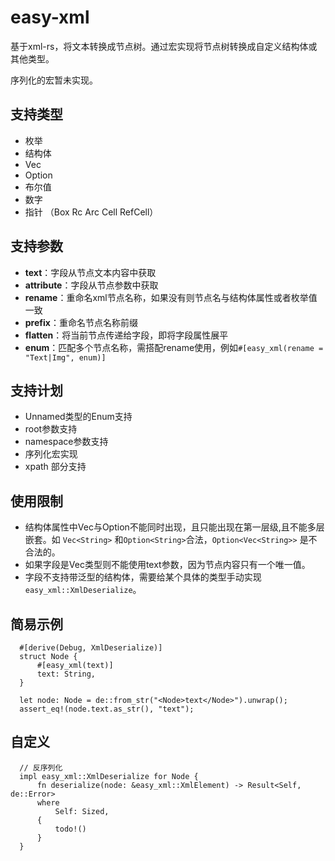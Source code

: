 # easy-xml

基于xml-rs，将文本转换成节点树。通过宏实现将节点树转换成自定义结构体或其他类型。

序列化的宏暂未实现。

## 支持类型

- 枚举
- 结构体
- Vec
- Option
- 布尔值
- 数字
- 指针 （Box Rc Arc Cell RefCell）

## 支持参数

- **text**：字段从节点文本内容中获取
- **attribute**：字段从节点参数中获取
- **rename**：重命名xml节点名称，如果没有则节点名与结构体属性或者枚举值一致
- **prefix**：重命名节点名称前缀
- **flatten**：将当前节点传递给字段，即将字段属性展平
- **enum**：匹配多个节点名称，需搭配rename使用，例如`#[easy_xml(rename = "Text|Img", enum)]`


## 支持计划
- Unnamed类型的Enum支持
- root参数支持
- namespace参数支持
- 序列化宏实现
- xpath 部分支持

## 使用限制
- 结构体属性中Vec与Option不能同时出现，且只能出现在第一层级,且不能多层嵌套。如 `Vec<String>` 和`Option<String>`合法，`Option<Vec<String>>` 是不合法的。
- 如果字段是Vec类型则不能使用text参数，因为节点内容只有一个唯一值。
- 字段不支持带泛型的结构体，需要给某个具体的类型手动实现`easy_xml::XmlDeserialize`。


## 简易示例

```
  #[derive(Debug, XmlDeserialize)]
  struct Node {
      #[easy_xml(text)]
      text: String,
  }

  let node: Node = de::from_str("<Node>text</Node>").unwrap();
  assert_eq!(node.text.as_str(), "text");
```

## 自定义

```
  // 反序列化
  impl easy_xml::XmlDeserialize for Node {
      fn deserialize(node: &easy_xml::XmlElement) -> Result<Self, de::Error>
      where
          Self: Sized,
      {
          todo!()
      }
  }
```